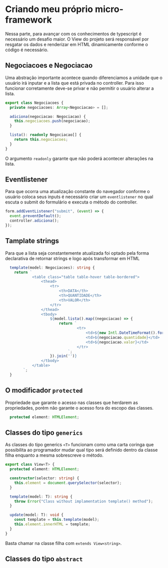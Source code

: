 # Criando meu próprio micro-framework

Nessa parte, para avançar com os conhecimentos de typescript é necessário um desafio maior. O View do projeto será responsável por resgatar os dados e renderizar em HTML dinamicamente conforme o código é necessário.

## Negociacoes e Negociacao

Uma abstração importante acontece quando diferenciamos a unidade que o usuário irá inputar e a lista que está privada no controller. Para isso funcionar corretamente deve-se privar e não permitir o usuário alterar a lista.

```ts
export class Negociacoes {
  private negociacoes: Array<Negociacao> = [];

  adiciona(negociacao: Negociacao) {
    this.negociacoes.push(negociacao);
  }

  lista(): readonly Negociacao[] {
    return this.negociacoes;
  }
}
```

O argumento `readonly` garante que não poderá acontecer alterações na lista.

## Eventlistener

Para que ocorra uma atualização constante do navegador conforme o usuário coloca seus inputs é necessário criar um `eventlistener` no qual escuta o submit do formulário e executa o método do controller.

```ts
form.addEventListener("submit", (event) => {
  event.preventDefault();
  controller.adiciona();
});
```

## Tamplate strings

Para que a lista seja constantemente atualizada foi optado pela forma declarativa de retornar strings e logo após transformar em HTML

```ts
  template(model: Negociacoes): string {
    return `
			<table class="table table-hover table-bordered">
				<thead>
					<tr>
						<th>DATA</th>
						<th>QUANTIDADE</th>
						<th>VALOR</th>
					</tr>
				</thead>
				<tbody>
					${model.lista().map((negociacao) => {
						return `
								<tr>
									<td>${new Intl.DateTimeFormat().format(negociacao.data)}</td>
									<td>${negociacao.quantidade}</td>
									<td>${negociacao.valor}</td>
								</tr>
							`;
					}).join('')}
				</tbody>
			</table>
		`;
  }

```

## O modificador `protected`

Propriedade que garante o acesso nas classes que herdarem as propriedades, porém não garante o acesso fora do escopo das classes.

```ts
  protected element: HTMLElement;
```

## Classes do tipo `generics`

As classes do tipo generics `<T>` funcionam como uma carta coringa que possibilita ao programador mudar qual tipo será definido dentro da classe filha enquanto a mesma sobrescreve o método.

```ts
export class View<T> {
  protected element: HTMLElement;

  constructor(selector: string) {
    this.element = document.querySelector(selector);
  }

  template(model: T): string {
    throw Error("Class without implamentation template() method");
  }

  update(model: T): void {
    const template = this.template(model);
    this.element.innerHTML = template;
  }
}
```

Basta chamar na classe filha com `extends View<string>`.

## Classes do tipo `abstract`
